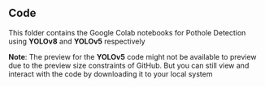 ## Code

  This folder contains the Google Colab notebooks for Pothole Detection using **YOLOv8** and **YOLOv5** respectively

**Note**: The preview for the **YOLOv5** code might not be available to preview due to the preview size constraints of GitHub. But you can still view and interact with the code by downloading it to your local system 
